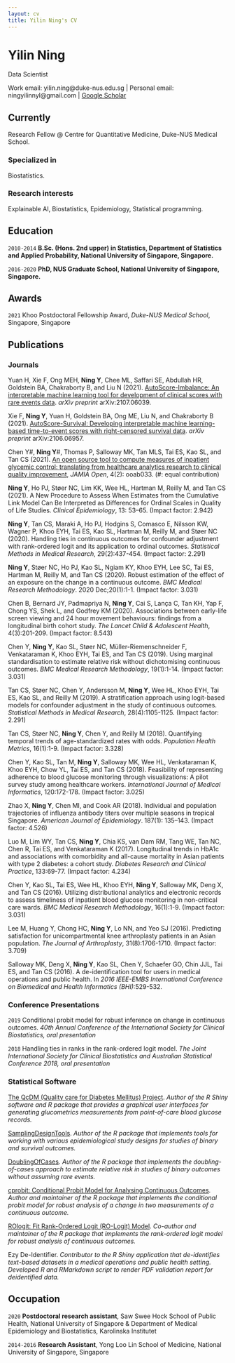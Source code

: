 ```yaml
---
layout: cv
title: Yilin Ning's CV
---
```

# Yilin Ning
Data Scientist

<div id="webaddress">
Work email: yilin.ning@duke-nus.edu.sg
| Personal email: ningyilinnyl@gmail.com
| <a href="https://scholar.google.com/citations?user=T7M0MMIAAAAJ&hl=en">Google Scholar</a>
</div>


## Currently

Research Fellow @ Centre for Quantitative Medicine, Duke-NUS Medical School.

### Specialized in

Biostatistics.


### Research interests

Explainable AI, Biostatistics, Epidemiology, Statistical programming.


## Education

`2010-2014`
__B.Sc. (Hons. 2nd upper) in Statistics, Department of Statistics and Applied Probability, National University of Singapore, Singapore.__

`2016-2020`
__PhD, NUS Graduate School, National University of Singapore, Singapore.__


## Awards

`2021`
Khoo Postdoctoral Fellowship Award, *Duke-NUS Medical School*, Singapore, Singapore



## Publications

### Journals

Yuan H, Xie F, Ong MEH, **Ning Y**, Chee ML, Saffari SE, Abdullah HR, Goldstein BA, Chakraborty B, and Liu N (2021). [AutoScore-Imbalance: An interpretable machine learning tool for development of clinical scores with rare events data](https://arxiv.org/abs/2107.06039). *arXiv preprint* arXiv:2107.06039.

Xie F, **Ning Y**, Yuan H, Goldstein BA, Ong ME, Liu N, and Chakraborty B (2021). [AutoScore-Survival: Developing interpretable machine learning-based time-to-event scores with right-censored survival data](https://arxiv.org/abs/2106.06957). *arXiv preprint* arXiv:2106.06957.

Chen Y#, **Ning Y**#, Thomas P, Salloway MK, Tan MLS, Tai ES, Kao SL, and Tan CS (2021). [An open source tool to compute measures of inpatient glycemic control: translating from healthcare analytics research to clinical quality improvement](https://doi.org/10.1093/jamiaopen/ooab033), *JAMIA Open*, 4(2): ooab033. (#: equal contribution)

**Ning Y**, Ho PJ, Støer NC, Lim KK, Wee HL, Hartman M, Reilly M, and Tan CS (2021). A New Procedure to Assess When Estimates from the Cumulative Link Model Can Be Interpreted as Differences for Ordinal Scales in Quality of Life Studies. *Clinical Epidemiology*, 13: 53–65. (Impact factor: 2.942) 

**Ning Y**, Tan CS, Maraki A, Ho PJ, Hodgins S, Comasco E, Nilsson KW, Wagner P, Khoo EYH, Tai ES, Kao SL, Hartman M, Reilly M, and Støer NC (2020). Handling ties in continuous outcomes for confounder adjustment with rank-ordered logit and its application to ordinal outcomes. *Statistical Methods in Medical Research*, 29(2):437-454. (Impact factor: 2.291)

**Ning Y**, Støer NC, Ho PJ, Kao SL, Ngiam KY, Khoo EYH, Lee SC, Tai ES, Hartman M, Reilly M, and Tan CS (2020). Robust estimation of the effect of an exposure on the change in a continuous outcome. *BMC Medical Research Methodology*. 2020 Dec;20(1):1-1. (Impact factor: 3.031)

Chen B, Bernard JY, Padmapriya N, **Ning Y**, Cai S, Lança C, Tan KH, Yap F, Chong YS, Shek L, and Godfrey KM (2020). Associations between early-life screen viewing and 24 hour movement behaviours: findings from a longitudinal birth cohort study. *The Lancet Child & Adolescent Health*, 4(3):201-209. (Impact factor: 8.543)

Chen Y, **Ning Y**, Kao SL, Støer NC, Müller-Riemenschneider F, Venkataraman K, Khoo EYH, Tai ES, and Tan CS (2019). Using marginal standardisation to estimate relative risk without dichotomising continuous outcomes. *BMC Medical Research Methodology*, 19(1):1-14. (Impact factor: 3.031)

Tan CS, Støer NC, Chen Y, Andersson M, **Ning Y**, Wee HL, Khoo EYH, Tai ES, Kao SL, and Reilly M (2019). A stratification approach using logit-based models for confounder adjustment in the study of continuous outcomes. *Statistical Methods in Medical Research*, 28(4):1105-1125. (Impact factor: 2.291)

Tan CS, Støer NC, **Ning Y**, Chen Y, and Reilly M (2018). Quantifying temporal trends of age-standardized rates with odds. *Population Health Metrics*, 16(1):1-9. (Impact factor: 3.328)

Chen Y, Kao SL, Tan M, **Ning Y**, Salloway MK, Wee HL, Venkataraman K, Khoo EYH, Chow YL, Tai ES, and Tan CS (2018). Feasibility of representing adherence to blood glucose monitoring through visualizations: A pilot survey study among healthcare workers. *International Journal of Medical Informatics*, 120:172-178. (Impact factor: 3.025)

Zhao X, **Ning Y**, Chen MI, and Cook AR (2018). Individual and population trajectories of influenza antibody titers over multiple seasons in tropical Singapore. *American Journal of Epidemiology*. 187(1): 135–143. (Impact factor: 4.526)

Luo M, Lim WY, Tan CS, **Ning Y**, Chia KS, van Dam RM, Tang WE, Tan NC, Chen R, Tai ES, and Venkataraman K (2017). Longitudinal trends in HbA1c and associations with comorbidity and all-cause mortality in Asian patients with type 2 diabetes: a cohort study. *Diabetes Research and Clinical Practice*, 133:69-77. (Impact factor: 4.234)

Chen Y, Kao SL, Tai ES, Wee HL, Khoo EYH, **Ning Y**, Salloway MK, Deng X, and Tan CS (2016). Utilizing distributional analytics and electronic records to assess timeliness of inpatient blood glucose monitoring in non-critical care wards. *BMC Medical Research Methodology*, 16(1):1-9. (Impact factor: 3.031)

Lee M, Huang Y, Chong HC, **Ning Y**, Lo NN, and Yeo SJ (2016). Predicting satisfaction for unicompartmental knee arthroplasty patients in an Asian population. *The Journal of Arthroplasty*, 31(8):1706-1710. (Impact factor: 3.709)

Salloway MK, Deng X, **Ning Y**, Kao SL, Chen Y, Schaefer GO, Chin JJL, Tai ES, and Tan CS (2016). A de-identification tool for users in medical operations and public health. In *2016 IEEE-EMBS International Conference on Biomedical and Health Informatics (BHI)*:529-532.


### Conference Presentations

`2019`
Conditional probit model for robust inference on change in continuous outcomes. *40th Annual Conference of the International Society for Clinical Biostatistics, oral presentation*

`2018`
Handling ties in ranks in the rank-ordered logit model. *The Joint International Society for Clinical Biostatistics and Australian Statistical Conference 2018, oral presentation*

### Statistical Software

[The QcDM (Quality care for Diabetes Mellitus) Project](https://github.com/nyilin/QcDM_Project). *Author of the R Shiny software and R package that provides a graphical user interfaces for generating glucometrics measurements from point-of-care blood glucose records.*

[SamplingDesignTools](https://github.com/nyilin/SamplingDesignTools). *Author of the R package that implements tools for working with various epidemiological study designs for studies of binary and survival outcomes.*

[DoublingOfCases](https://github.com/nyilin/DoublingOfCases). *Author of the R package that implements the doubling-of-cases approach to estimate relative risk in studies of binary outcomes without assuming rare events.*

[cprobit: Conditional Probit Model for Analysing Continuous Outcomes](https://github.com/nyilin/cprobit). *Author and maintainer of the R package that implements the conditional probit model for robust analysis of a change in two measurements of a continuous outcome.*

[ROlogit: Fit Rank-Ordered Logit (RO-Logit) Model](https://github.com/nyilin/ROlogit). *Co-author and maintainer of the R package that implements the rank-ordered logit model for robust analysis of continuous outcomes.*

Ezy De-Identifier. *Contributor to the R Shiny application that de-identifies text-based datasets in a medical operations and public health setting. Developed R and RMarkdown script to render PDF validation report for deidentified data.*


## Occupation

`2020`
__Postdoctoral research assistant__, Saw Swee Hock School of Public Health, National University of Singapore & Department of Medical Epidemiology and Biostatistics, Karolinska Institutet

`2014-2016`
__Research Assistant__, Yong Loo Lin School of Medicine, National University of Singapore, Singapore



<!-- ### Footer

Last updated: July 2021 -->


